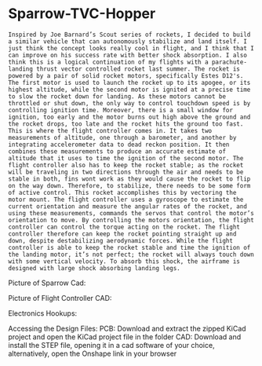 # Sparrow-TVC-Hopper

	Inspired by Joe Barnard’s Scout series of rockets, I decided to build a similar vehicle that can autonomously stabilize and land itself. I just think the concept looks really cool in flight, and I think that I can improve on his success rate with better shock absorption. I also think this is a logical continuation of my flights with a parachute-landing thrust vector controlled rocket last summer. The rocket is powered by a pair of solid rocket motors, specifically Estes D12's. The first motor is used to launch the rocket up to its apogee, or its highest altitude, while the second motor is ignited at a precise time to slow the rocket down for landing. As these motors cannot be throttled or shut down, the only way to control touchdown speed is by controlling ignition time. Moreover, there is a small window for ignition, too early and the motor burns out high above the ground and the rocket drops, too late and the rocket hits the ground too fast. This is where the flight controller comes in. It takes two measurements of altitude, one through a barometer, and another by integrating accelerometer data to dead reckon position. It then combines these measurements to produce an accurate estimate of altitude that it uses to time the ignition of the second motor. The flight controller also has to keep the rocket stable; as the rocket will be traveling in two directions through the air and needs to be stable in both, fins wont work as they would cause the rocket to flip on the way down. Therefore, to stabilize, there needs to be some form of active control. This rocket accomplishes this by vectoring the motor mount. The flight controller uses a gyroscope to estimate the current orientation and measure the angular rates of the rocket, and using these measurements, commands the servos that control the motor’s orientation to move. By controlling the motors orientation, the flight controller can control the torque acting on the rocket. The flight controller therefore can keep the rocket pointing straight up and down, despite destabilizing aerodynamic forces. While the flight controller is able to keep the rocket stable and time the ignition of the landing motor, it’s not perfect; the rocket will always touch down with some vertical velocity. To absorb this shock, the airframe is designed with large shock absorbing landing legs.

Picture of Sparrow Cad:

Picture of Flight Controller CAD:


Electronics Hookups:

Accessing the Design Files:
PCB: Download and extract the zipped KiCad project and open the KiCad project file in the folder
CAD: Download and install the STEP file, opening it in a cad software of your choice, alternatively, open the Onshape link in your browser 
